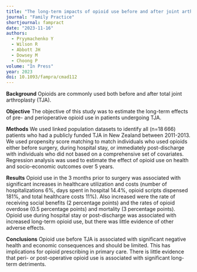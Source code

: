 ```yaml
---
title: "The long-term impacts of opioid use before and after joint arthroplasty: matched cohort analysis of New Zealand linked register data"
journal: "Family Practice"
shortjournal: fampract
date: "2023-11-16"
authors:
  - Pryymachenko Y
  - Wilson R
  - Abbott JH
  - Dowsey M
  - Choong P
volume: "In Press"
year: 2023
doi: 10.1093/fampra/cmad112
---
```


**Background**
Opioids are commonly used both before and after total joint arthroplasty (TJA).

**Objective**
The objective of this study was to estimate the long-term effects of pre- and perioperative opioid use in patients undergoing TJA.

**Methods**
We used linked population datasets to identify all (n=18 666) patients who had a publicly funded TJA in New Zealand between 2011-2013. We used propensity score matching to match individuals who used opioids either before surgery, during hospital stay, or immediately post-discharge with individuals who did not based on a comprehensive set of covariates. Regression analysis was used to estimate the effect of opioid use on health and socio-economic outcomes over 5 years.

**Results**
Opioid use in the 3 months prior to surgery was associated with significant increases in healthcare utilization and costs (number of hospitalizations 6%, days spent in hospital 14.4%, opioid scripts dispensed 181%, and total healthcare costs 11%). Also increased were the rate of receiving social benefits (2 percentage points) and the rates of opioid overdose (0.5 percentage points) and mortality (3 percentage points). Opioid use during hospital stay or post-discharge was associated with increased long-term opioid use, but there was little evidence of other adverse effects.

**Conclusions**
Opioid use before TJA is associated with significant negative health and economic consequences and should be limited. This has implications for opioid prescribing in primary care. There is little evidence that peri- or post-operative opioid use is associated with significant long-term detriments.
